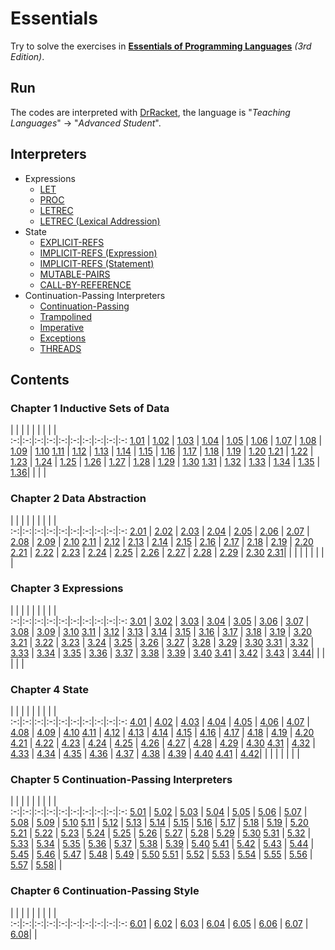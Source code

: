 # Essentials

Try to solve the exercises in [__Essentials of Programming Languages__](http://www.eopl3.com/) _(3rd Edition)_.

## Run

The codes are interpreted with [DrRacket](http://racket-lang.org/), the language is "_Teaching Languages_" -> "_Advanced Student_".

## Interpreters

* Expressions
  * [LET](./C3_Expressions/3.18.scm)
  * [PROC](./C3_Expressions/3.27.scm)
  * [LETREC](./C3_Expressions/3.36.scm)
  * [LETREC (Lexical Addression)](./C3_Expressions/3.41.scm)
* State
  * [EXPLICIT-REFS](./C4_State/4.13.scm)
  * [IMPLICIT-REFS (Expression)](./C4_State/4.21.scm)
  * [IMPLICIT-REFS (Statement)](./C4_State/4.27.scm)
  * [MUTABLE-PAIRS](./C4_State/4.30.scm)
  * [CALL-BY-REFERENCE](./C4_State/4.35.scm)
* Continuation-Passing Interpreters
  * [Continuation-Passing](./C5_Continuation-Passing_Interpreters/5.16.scm)
  * [Trampolined](./C5_Continuation-Passing_Interpreters/5.20.scm)
  * [Imperative](./C5_Continuation-Passing_Interpreters/5.29.scm)
  * [Exceptions](./C5_Continuation-Passing_Interpreters/5.42.scm)
  * [THREADS](./C5_Continuation-Passing_Interpreters/5.56.scm)

## Contents

### Chapter 1 Inductive Sets of Data

   |   |   |   |   |   |   |   |   |   
:-:|:-:|:-:|:-:|:-:|:-:|:-:|:-:|:-:|:-:
[1.01](./C1_Inductive_Sets_of_Data/1.01.md) | [1.02](./C1_Inductive_Sets_of_Data/1.02.md) | [1.03](./C1_Inductive_Sets_of_Data/1.03.md) | [1.04](./C1_Inductive_Sets_of_Data/1.04.md) | [1.05](./C1_Inductive_Sets_of_Data/1.05.md) | [1.06](./C1_Inductive_Sets_of_Data/1.06.md) | [1.07](./C1_Inductive_Sets_of_Data/1.07.scm) | [1.08](./C1_Inductive_Sets_of_Data/1.08.scm) | [1.09](./C1_Inductive_Sets_of_Data/1.09.scm) | [1.10](./C1_Inductive_Sets_of_Data/1.10.md)
[1.11](./C1_Inductive_Sets_of_Data/1.11.md) | [1.12](./C1_Inductive_Sets_of_Data/1.12.scm) | [1.13](./C1_Inductive_Sets_of_Data/1.13.scm) | [1.14](./C1_Inductive_Sets_of_Data/1.14.md) | [1.15](./C1_Inductive_Sets_of_Data/1.15.scm) | [1.16](./C1_Inductive_Sets_of_Data/1.16.scm) | [1.17](./C1_Inductive_Sets_of_Data/1.17.scm) | [1.18](./C1_Inductive_Sets_of_Data/1.18.scm) | [1.19](./C1_Inductive_Sets_of_Data/1.19.scm) | [1.20](./C1_Inductive_Sets_of_Data/1.20.scm)
[1.21](./C1_Inductive_Sets_of_Data/1.21.scm) | [1.22](./C1_Inductive_Sets_of_Data/1.22.scm) | [1.23](./C1_Inductive_Sets_of_Data/1.23.scm) | [1.24](./C1_Inductive_Sets_of_Data/1.24.scm) | [1.25](./C1_Inductive_Sets_of_Data/1.25.scm) | [1.26](./C1_Inductive_Sets_of_Data/1.26.scm) | [1.27](./C1_Inductive_Sets_of_Data/1.27.scm) | [1.28](./C1_Inductive_Sets_of_Data/1.28.scm) | [1.29](./C1_Inductive_Sets_of_Data/1.29.scm) | [1.30](./C1_Inductive_Sets_of_Data/1.30.scm)
[1.31](./C1_Inductive_Sets_of_Data/1.31.scm) | [1.32](./C1_Inductive_Sets_of_Data/1.32.scm) | [1.33](./C1_Inductive_Sets_of_Data/1.33.scm) | [1.34](./C1_Inductive_Sets_of_Data/1.34.scm) | [1.35](./C1_Inductive_Sets_of_Data/1.35.scm) | [1.36](./C1_Inductive_Sets_of_Data/1.36.scm)| | | | 

### Chapter 2 Data Abstraction

   |   |   |   |   |   |   |   |   |   
:-:|:-:|:-:|:-:|:-:|:-:|:-:|:-:|:-:|:-:
[2.01](./C2_Data_Abstraction/2.01.scm) | [2.02](./C2_Data_Abstraction/2.02.md) | [2.03](./C2_Data_Abstraction/2.03.scm) | [2.04](./C2_Data_Abstraction/2.04.scm) | [2.05](./C2_Data_Abstraction/2.05.scm) | [2.06](./C2_Data_Abstraction/2.06.scm) | [2.07](./C2_Data_Abstraction/2.07.scm) | [2.08](./C2_Data_Abstraction/2.08.scm) | [2.09](./C2_Data_Abstraction/2.09.scm) | [2.10](./C2_Data_Abstraction/2.10.scm)
[2.11](./C2_Data_Abstraction/2.11.scm) | [2.12](./C2_Data_Abstraction/2.12.scm) | [2.13](./C2_Data_Abstraction/2.13.scm) | [2.14](./C2_Data_Abstraction/2.14.scm) | [2.15](./C2_Data_Abstraction/2.15.scm) | [2.16](./C2_Data_Abstraction/2.16.scm) | [2.17](./C2_Data_Abstraction/2.17.scm) | [2.18](./C2_Data_Abstraction/2.18.scm) | [2.19](./C2_Data_Abstraction/2.19.scm) | [2.20](./C2_Data_Abstraction/2.20.scm)
[2.21](./C2_Data_Abstraction/2.21.scm) | [2.22](./C2_Data_Abstraction/2.22.scm) | [2.23](./C2_Data_Abstraction/2.23.scm) | [2.24](./C2_Data_Abstraction/2.24.scm) | [2.25](./C2_Data_Abstraction/2.25.scm) | [2.26](./C2_Data_Abstraction/2.26.scm) | [2.27](./C2_Data_Abstraction/2.27.md) | [2.28](./C2_Data_Abstraction/2.28.scm) | [2.29](./C2_Data_Abstraction/2.29.scm) | [2.30](./C2_Data_Abstraction/2.30.scm)
[2.31](./C2_Data_Abstraction/2.31.scm)| | | | | | | | | 

### Chapter 3 Expressions

   |   |   |   |   |   |   |   |   |   
:-:|:-:|:-:|:-:|:-:|:-:|:-:|:-:|:-:|:-:
[3.01](./C3_Expressions/3.01.md) | [3.02](./C3_Expressions/3.02.md) | [3.03](./C3_Expressions/3.03.md) | [3.04](./C3_Expressions/3.04.md) | [3.05](./C3_Expressions/3.05.md) | [3.06](./C3_Expressions/3.06.scm) | [3.07](./C3_Expressions/3.07.scm) | [3.08](./C3_Expressions/3.08.scm) | [3.09](./C3_Expressions/3.09.scm) | [3.10](./C3_Expressions/3.10.scm)
[3.11](./C3_Expressions/3.11.scm) | [3.12](./C3_Expressions/3.12.scm) | [3.13](./C3_Expressions/3.13.scm) | [3.14](./C3_Expressions/3.14.scm) | [3.15](./C3_Expressions/3.15.scm) | [3.16](./C3_Expressions/3.16.scm) | [3.17](./C3_Expressions/3.17.scm) | [3.18](./C3_Expressions/3.18.scm) | [3.19](./C3_Expressions/3.19.scm) | [3.20](./C3_Expressions/3.20.scm)
[3.21](./C3_Expressions/3.21.scm) | [3.22](./C3_Expressions/3.22.scm) | [3.23](./C3_Expressions/3.23.scm) | [3.24](./C3_Expressions/3.24.scm) | [3.25](./C3_Expressions/3.25.scm) | [3.26](./C3_Expressions/3.26.scm) | [3.27](./C3_Expressions/3.27.scm) | [3.28](./C3_Expressions/3.28.scm) | [3.29](./C3_Expressions/3.29.scm) | [3.30](./C3_Expressions/3.30.md)
[3.31](./C3_Expressions/3.31.scm) | [3.32](./C3_Expressions/3.32.scm) | [3.33](./C3_Expressions/3.33.scm) | [3.34](./C3_Expressions/3.34.md) | [3.35](./C3_Expressions/3.35.scm) | [3.36](./C3_Expressions/3.36.scm) | [3.37](./C3_Expressions/3.37.scm) | [3.38](./C3_Expressions/3.38.scm) | [3.39](./C3_Expressions/3.39.scm) | [3.40](./C3_Expressions/3.40.scm)
[3.41](./C3_Expressions/3.41.scm) | [3.42](./C3_Expressions/3.42.scm) | [3.43](./C3_Expressions/3.43.scm) | [3.44](./C3_Expressions/3.44.scm)| | | | | | 

### Chapter 4 State

   |   |   |   |   |   |   |   |   |   
:-:|:-:|:-:|:-:|:-:|:-:|:-:|:-:|:-:|:-:
[4.01](./C4_State/4.01.md) | [4.02](./C4_State/4.02.md) | [4.03](./C4_State/4.03.md) | [4.04](./C4_State/4.04.md) | [4.05](./C4_State/4.05.md) | [4.06](./C4_State/4.06.md) | [4.07](./C4_State/4.07.md) | [4.08](./C4_State/4.08.scm) | [4.09](./C4_State/4.09.scm) | [4.10](./C4_State/4.10.scm)
[4.11](./C4_State/4.11.scm) | [4.12](./C4_State/4.12.scm) | [4.13](./C4_State/4.13.scm) | [4.14](./C4_State/4.14.md) | [4.15](./C4_State/4.15.md) | [4.16](./C4_State/4.16.md) | [4.17](./C4_State/4.17.scm) | [4.18](./C4_State/4.18.scm) | [4.19](./C4_State/4.19.scm) | [4.20](./C4_State/4.20.scm)
[4.21](./C4_State/4.21.scm) | [4.22](./C4_State/4.22.scm) | [4.23](./C4_State/4.23.scm) | [4.24](./C4_State/4.24.scm) | [4.25](./C4_State/4.25.scm) | [4.26](./C4_State/4.26.scm) | [4.27](./C4_State/4.27.scm) | [4.28](./C4_State/4.28.md) | [4.29](./C4_State/4.29.scm) | [4.30](./C4_State/4.30.scm)
[4.31](./C4_State/4.31.md) | [4.32](./C4_State/4.32.scm) | [4.33](./C4_State/4.33.scm) | [4.34](./C4_State/4.34.scm) | [4.35](./C4_State/4.35.scm) | [4.36](./C4_State/4.36.scm) | [4.37](./C4_State/4.37.scm) | [4.38](./C4_State/4.38.md) | [4.39](./C4_State/4.39.md) | [4.40](./C4_State/4.40.scm)
[4.41](./C4_State/4.41.md) | [4.42](./C4_State/4.42.scm)| | | | | | | | 

### Chapter 5 Continuation-Passing Interpreters

   |   |   |   |   |   |   |   |   |   
:-:|:-:|:-:|:-:|:-:|:-:|:-:|:-:|:-:|:-:
[5.01](./C5_Continuation-Passing_Interpreters/5.01.scm) | [5.02](./C5_Continuation-Passing_Interpreters/5.02.scm) | [5.03](./C5_Continuation-Passing_Interpreters/5.03.scm) | [5.04](./C5_Continuation-Passing_Interpreters/5.04.scm) | [5.05](./C5_Continuation-Passing_Interpreters/5.05.scm) | [5.06](./C5_Continuation-Passing_Interpreters/5.06.scm) | [5.07](./C5_Continuation-Passing_Interpreters/5.07.scm) | [5.08](./C5_Continuation-Passing_Interpreters/5.08.scm) | [5.09](./C5_Continuation-Passing_Interpreters/5.09.scm) | [5.10](./C5_Continuation-Passing_Interpreters/5.10.scm)
[5.11](./C5_Continuation-Passing_Interpreters/5.11.scm) | [5.12](./C5_Continuation-Passing_Interpreters/5.12.scm) | [5.13](./C5_Continuation-Passing_Interpreters/5.13.scm) | [5.14](./C5_Continuation-Passing_Interpreters/5.14.scm) | [5.15](./C5_Continuation-Passing_Interpreters/5.15.scm) | [5.16](./C5_Continuation-Passing_Interpreters/5.16.scm) | [5.17](./C5_Continuation-Passing_Interpreters/5.17.scm) | [5.18](./C5_Continuation-Passing_Interpreters/5.18.scm) | [5.19](./C5_Continuation-Passing_Interpreters/5.19.scm) | [5.20](./C5_Continuation-Passing_Interpreters/5.20.scm)
[5.21](./C5_Continuation-Passing_Interpreters/5.21.md) | [5.22](./C5_Continuation-Passing_Interpreters/5.22.md) | [5.23](./C5_Continuation-Passing_Interpreters/5.23.md) | [5.24](./C5_Continuation-Passing_Interpreters/5.24.md) | [5.25](./C5_Continuation-Passing_Interpreters/5.25.scm) | [5.26](./C5_Continuation-Passing_Interpreters/5.26.scm) | [5.27](./C5_Continuation-Passing_Interpreters/5.27.md) | [5.28](./C5_Continuation-Passing_Interpreters/5.28.scm) | [5.29](./C5_Continuation-Passing_Interpreters/5.29.scm) | [5.30](./C5_Continuation-Passing_Interpreters/5.30.scm)
[5.31](./C5_Continuation-Passing_Interpreters/5.31.scm) | [5.32](./C5_Continuation-Passing_Interpreters/5.32.scm) | [5.33](./C5_Continuation-Passing_Interpreters/5.33.scm) | [5.34](./C5_Continuation-Passing_Interpreters/5.34.scm) | [5.35](./C5_Continuation-Passing_Interpreters/5.35.scm) | [5.36](./C5_Continuation-Passing_Interpreters/5.36.scm) | [5.37](./C5_Continuation-Passing_Interpreters/5.37.scm) | [5.38](./C5_Continuation-Passing_Interpreters/5.38.scm) | [5.39](./C5_Continuation-Passing_Interpreters/5.39.md) | [5.40](./C5_Continuation-Passing_Interpreters/5.40.md)
[5.41](./C5_Continuation-Passing_Interpreters/5.41.md) | [5.42](./C5_Continuation-Passing_Interpreters/5.42.scm) | [5.43](./C5_Continuation-Passing_Interpreters/5.43.scm) | [5.44](./C5_Continuation-Passing_Interpreters/5.44.scm) | [5.45](./C5_Continuation-Passing_Interpreters/5.45.scm) | [5.46](./C5_Continuation-Passing_Interpreters/5.46.scm) | [5.47](./C5_Continuation-Passing_Interpreters/5.47.md) | [5.48](./C5_Continuation-Passing_Interpreters/5.48.scm) | [5.49](./C5_Continuation-Passing_Interpreters/5.49.scm) | [5.50](./C5_Continuation-Passing_Interpreters/5.50.scm)
[5.51](./C5_Continuation-Passing_Interpreters/5.51.md) | [5.52](./C5_Continuation-Passing_Interpreters/5.52.scm) | [5.53](./C5_Continuation-Passing_Interpreters/5.53.scm) | [5.54](./C5_Continuation-Passing_Interpreters/5.54.scm) | [5.55](./C5_Continuation-Passing_Interpreters/5.55.scm) | [5.56](./C5_Continuation-Passing_Interpreters/5.56.scm) | [5.57](./C5_Continuation-Passing_Interpreters/5.57.scm) | [5.58](./C5_Continuation-Passing_Interpreters/5.58.pizza)| | 

### Chapter 6 Continuation-Passing Style

   |   |   |   |   |   |   |   |   |   
:-:|:-:|:-:|:-:|:-:|:-:|:-:|:-:|:-:|:-:
[6.01](./C6_Continuation-Passing_Style/6.01.md) | [6.02](./C6_Continuation-Passing_Style/6.02.md) | [6.03](./C6_Continuation-Passing_Style/6.03.scm) | [6.04](./C6_Continuation-Passing_Style/6.04.scm) | [6.05](./C6_Continuation-Passing_Style/6.05.scm) | [6.06](./C6_Continuation-Passing_Style/6.06.md) | [6.07](./C6_Continuation-Passing_Style/6.07.scm) | [6.08](./C6_Continuation-Passing_Style/6.08.scm)| | 

